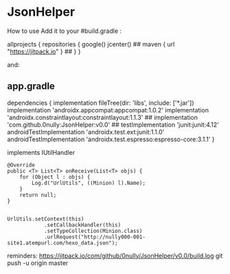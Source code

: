 # JsonHelper
How to use 
Add it to your #build.gradle :

allprojects {
    repositories {
        google()
        jcenter()
    ## maven { url "https://jitpack.io" } ##
    }
}

and:

## app.gradle

dependencies {
    implementation fileTree(dir: 'libs', include: ['*.jar'])
    implementation 'androidx.appcompat:appcompat:1.0.2'
    implementation 'androidx.constraintlayout:constraintlayout:1.1.3'
    ## implementation 'com.github.0nully:JsonHelper:v0.0' ##
    testImplementation 'junit:junit:4.12'
    androidTestImplementation 'androidx.test.ext:junit:1.1.0'
    androidTestImplementation 'androidx.test.espresso:espresso-core:3.1.1'
}


implements IUtilHandler

    @Override
    public <T> List<T> onReceive(List<T> objs) {
        for (Object l : objs) {
            Log.d("UrlUtils", ((Minion) l).Name);
        }
        return null;
    }
    

    UrlUtils.setContext(this)
                .setCallbackHandler(this)
                .setTypeCollection(Minion.class)
                .urlRequest("http://nully000-001-site1.atempurl.com/hexo_data.json");



reminders:
https://jitpack.io/com/github/0nully/JsonHelper/v0.0/build.log
git push -u origin master
